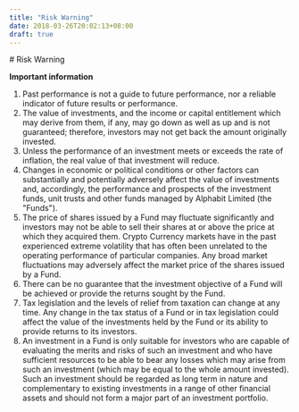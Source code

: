 ```yaml
---
title: "Risk Warning"
date: 2018-03-26T20:02:13+08:00
draft: true
---
```



<DIV class="container">
# Risk Warning

<strong>Important information</strong>


<ol>
	<li>Past performance is not a guide to future performance, nor a reliable indicator of future results or performance. </li>
	<li> The value of investments, and the income or capital entitlement which may derive from them, if any, may go down as well as up and is not guaranteed; therefore, investors may not get back the amount originally invested. </li>
	<li> Unless the performance of an investment meets or exceeds the rate of inflation, the real value of that investment will reduce. </li>
	<li> Changes in economic or political conditions or other factors can substantially and potentially adversely affect the value of investments and, accordingly, the performance and prospects of the investment funds, unit trusts and other funds managed by Alphabit Limited (the "Funds"). </li>
	<li> The price of shares issued by a Fund may fluctuate significantly and investors may not be able to sell their shares at or above the price at which they acquired them. Crypto Currency markets have in the past experienced extreme volatility that has often been unrelated to the operating performance of particular companies. Any broad market fluctuations may adversely affect the market price of the shares issued by a Fund. </li>
	<li> There can be no guarantee that the investment objective of a Fund will be achieved or provide the returns sought by the Fund. </li>
	<li> Tax legislation and the levels of relief from taxation can change at any time. Any change in the tax status of a Fund or in tax legislation could affect the value of the investments held by the Fund or its ability to provide returns to its investors. </li>
	<li> An investment in a Fund is only suitable for investors who are capable of evaluating the merits and risks of such an investment and who have sufficient resources to be able to bear any losses which may arise from such an investment (which may be equal to the whole amount invested). Such an investment should be regarded as long term in nature and complementary to existing investments in a range of other financial assets and should not form a major part of an investment portfolio. </li>
</ol>

</DIV>